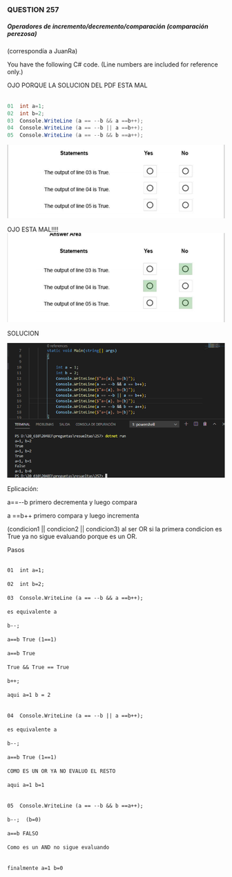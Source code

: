 ### QUESTION 257

##### Operadores de incremento/decremento/comparación (comparación perezosa)

(correspondía a JuanRa)

You have the following C# code. (Line numbers are included for reference only.)

OJO PORQUE LA SOLUCION DEL PDF ESTA MAL

```c#

01  int a=1;
02  int b=2;
03  Console.WriteLine (a == --b && a ==b++);
04  Console.WriteLine (a == --b || a ==b++);
05  Console.WriteLine (a == --b && b ==a++);
```


![alt text](answer.PNG "answer")


OJO ESTA MAL!!!!
![alt text](response.PNG "response")

SOLUCION

![alt text](solucion.png "solucion")


Eplicación:

a==--b primero decrementa y luego compara

a ==b++ primero compara y luego incrementa

(condicion1 || condicion2 || condicion3) al ser OR si la primera condicion es True ya no sigue evaluando porque es un OR.




Pasos
````

01  int a=1;

02  int b=2;

03  Console.WriteLine (a == --b && a ==b++);

es equivalente a 

b--;

a==b True (1==1)

a==b True

True && True == True

b++;

aqui a=1 b = 2


04  Console.WriteLine (a == --b || a ==b++);

es equivalente a 

b--;

a==b True (1==1)

COMO ES UN OR YA NO EVALUO EL RESTO 

aqui a=1 b=1


05  Console.WriteLine (a == --b && b ==a++);

b--;  (b=0)

a==b FALSO

Como es un AND no sigue evaluando


finalmente a=1 b=0

````

